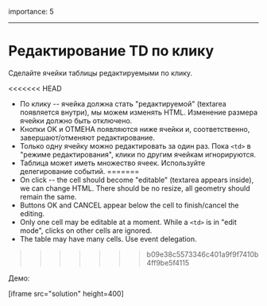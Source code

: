 importance: 5

---

# Редактирование TD по клику

Сделайте ячейки таблицы редактируемыми по клику.

<<<<<<< HEAD
- По клику -- ячейка должна стать "редактируемой" (textarea появляется внутри), мы можем изменять HTML. Изменение размера ячейки должно быть отключено.
- Кнопки OK и ОТМЕНА появляются ниже ячейки и, соответственно, завершают/отменяют редактирование.
- Только одну ячейку можно редактировать за один раз. Пока `<td>` в "режиме редактирования", клики по другим ячейкам игнорируются.
- Таблица может иметь множество ячеек. Используйте делегирование событий.
=======
- On click -- the cell should become "editable" (textarea appears inside), we can change HTML. There should be no resize, all geometry should remain the same.
- Buttons OK and CANCEL appear below the cell to finish/cancel the editing.
- Only one cell may be editable at a moment. While a `<td>` is in "edit mode", clicks on other cells are ignored.
- The table may have many cells. Use event delegation.
>>>>>>> b09e38c5573346c401a9f9f7410b4ff9be5f4115

Демо:

[iframe src="solution" height=400]
